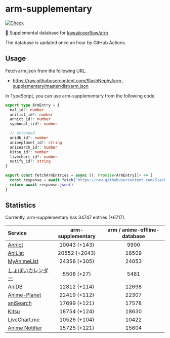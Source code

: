 # arm-supplementary

[![Check](https://github.com/SlashNephy/arm-supplementary/actions/workflows/check-node.yml/badge.svg)](https://github.com/SlashNephy/arm-supplementary/actions/workflows/check-node.yml)

💊 Supplemental database for [kawaiioverflow/arm](https://github.com/kawaiioverflow/arm)

The database is updated once an hour by GitHub Actions.

## Usage

Fetch arm.json from the following URL.

- https://raw.githubusercontent.com/SlashNephy/arm-supplementary/master/dist/arm.json

In TypeScript, you can use arm-supplementary from the following code.

```TypeScript
export type ArmEntry = {
  mal_id?: number
  anilist_id?: number
  annict_id?: number
  syobocal_tid?: number

  // extended
  anidb_id?: number
  animeplanet_id?: string
  anisearch_id?: number
  kitsu_id?: number
  livechart_id?: number
  notify_id?: string
}

export const fetchArmEntries = async (): Promise<ArmEntry[]> => {
  const response = await fetch('https://raw.githubusercontent.com/SlashNephy/arm-supplementary/master/dist/arm.json')
  return await response.json()
}
```

## Statistics

Currently, arm-supplementary has 34747 entries (+6717).

| Service                                     | arm-supplementary | arm / anime-offline-database |
| :------------------------------------------ | :---------------: | :--------------------------: |
| [Annict](https://annict.com)                |   10043 (+143)    |             9900             |
| [AniList](https://anilist.co)               |   20552 (+2043)   |            18509             |
| [MyAnimeList](https://myanimelist.net)      |   24358 (+305)    |            24053             |
| [しょぼいカレンダー](https://cal.syoboi.jp) |    5508 (+27)     |             5481             |
| [AniDB](https://anidb.net)                  |   12812 (+114)    |            12698             |
| [Anime-Planet](https://anime-planet.com)    |   22419 (+112)    |            22307             |
| [aniSearch](https://anisearch.com)          |   17699 (+121)    |            17578             |
| [Kitsu](https://kitsu.io)                   |   18754 (+124)    |            18630             |
| [LiveChart.me](https://livechart.me)        |   10526 (+104)    |            10422             |
| [Anime Notifier](https://notify.moe)        |   15725 (+121)    |            15604             |

